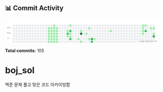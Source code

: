 <!-- HEATMAP:START -->
## 📊 Commit Activity

![Commit Heatmap](./heatmap.svg)

**Total commits:** 105
<!-- HEATMAP:END -->

# boj_sol
백준 문제 풀고 맞은 코드 아카이빙함
